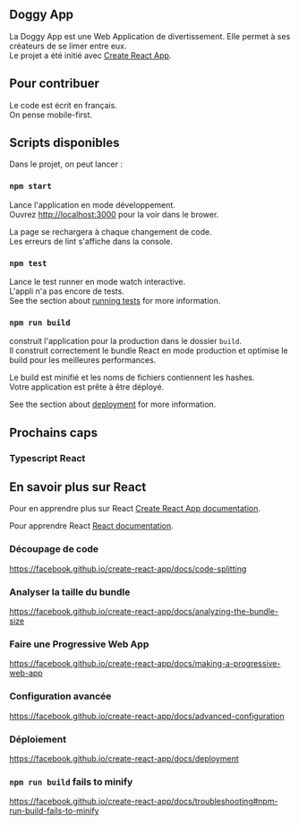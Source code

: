 ## Doggy App

La Doggy App est une Web Application de divertissement. Elle permet à ses créateurs de se limer entre eux.<br/>
Le projet a été initié avec [Create React App](https://github.com/facebook/create-react-app).

## Pour contribuer

Le code est écrit en français.<br>
On pense mobile-first.

## Scripts disponibles

Dans le projet, on peut lancer :

### `npm start`

Lance l'application en mode développement.<br>
Ouvrez [http://localhost:3000](http://localhost:3000) pour la voir dans le brower.

La page se rechargera à chaque changement de code.<br>
Les erreurs de lint s'affiche dans la console.

### `npm test`

Lance le test runner en mode watch interactive.<br>
L'appli n'a pas encore de tests.<br>
See the section about [running tests](https://facebook.github.io/create-react-app/docs/running-tests) for more information.

### `npm run build`

construit l'application pour la production dans le dossier `build`.<br>
Il construit correctement le bundle React en mode production et optimise le build pour les meilleures performances.

Le build est minifié et les noms de fichiers contiennent les hashes.<br>
Votre application est prête à être déployé.

See the section about [deployment](https://facebook.github.io/create-react-app/docs/deployment) for more information.

## Prochains caps

### Typescript React

## En savoir plus sur React

Pour en apprendre plus sur React [Create React App documentation](https://facebook.github.io/create-react-app/docs/getting-started).

Pour apprendre React [React documentation](https://reactjs.org/).

### Découpage de code

https://facebook.github.io/create-react-app/docs/code-splitting

### Analyser la taille du bundle

https://facebook.github.io/create-react-app/docs/analyzing-the-bundle-size

### Faire une Progressive Web App

https://facebook.github.io/create-react-app/docs/making-a-progressive-web-app

### Configuration avancée

https://facebook.github.io/create-react-app/docs/advanced-configuration

### Déploiement

https://facebook.github.io/create-react-app/docs/deployment

### `npm run build` fails to minify

https://facebook.github.io/create-react-app/docs/troubleshooting#npm-run-build-fails-to-minify
